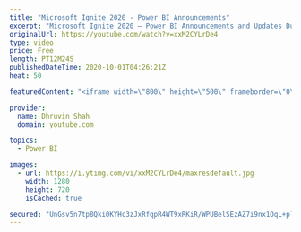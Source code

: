 ```yaml
---
title: "Microsoft Ignite 2020 - Power BI Announcements"
excerpt: "Microsoft Ignite 2020 – Power BI Announcements and Updates During this video, we will talk about some important announcements discussed during Microsoft Ignite 2020 for Power BI. I’m going to explain 12 important updates for Power BI from Ignite 2020. So, stay tuned throughout the videos for all important"
originalUrl: https://youtube.com/watch?v=xxM2CYLrDe4
type: video
price: Free
length: PT12M24S
publishedDateTime: 2020-10-01T04:26:21Z
heat: 50

featuredContent: "<iframe width=\"800\" height=\"500\" frameborder=\"0\" src=\"https://www.youtube.com/embed/xxM2CYLrDe4\" allow=\"accelerometer; autoplay; encrypted-media; gyroscope; picture-in-picture\" allowfullscreen></iframe>"

provider:
  name: Dhruvin Shah
  domain: youtube.com

topics:
  - Power BI

images:
  - url: https://i.ytimg.com/vi/xxM2CYLrDe4/maxresdefault.jpg
    width: 1280
    height: 720
    isCached: true

secured: "UnGsv5n7tp8Qki0KYHc3zJxRfqpR4WT9xRKiR/WPUBelSEzAZ7i9nx1OqL+pl8Sl8WnqKMrcZI/y/zXwOwGgVzbNdqdFHN51kCQBggIdRay80PonSdjHWk2YRIOkELg91y0vccaZkvWOa5NjN4tjzgelW39lTLb5jn3EJsGCiwKPeaoUnGS0/4xkPc6x13DigUf6qYjfCSNxvTITZ0Lbd4MSwuhe2hjTg0uHnnFN51xcUAErq9++bL/GOaaF3q9IHlzh7aB8LIwjGR29ZItUQN7u3Xqfj6X9prTQf4EqYzQ88Lx2W2H34RVI1Fr32i6RlLxEjCEiQww6j/i/p0bHh1na5tRAUDzHgIFZigYVgdw2OAgUlUIK2hBmW0yWIYB/8YIQyt/RJ4DLTc+wcabO+cfTcOmCpXnMAp2XAkR+b48=;m1E9CJL2bhn9hH2taBx7xw=="
---
```



